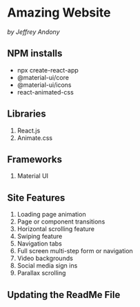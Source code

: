 # Amazing Website

_by Jeffrey Andony_

## NPM installs

- npx create-react-app
- @material-ui/core
- @material-ui/icons
- react-animated-css

## Libraries

1. React.js
2. Animate.css

## Frameworks

1. Material UI

## Site Features

1. Loading page animation
2. Page or component transitions
3. Horizontal scrolling feature
4. Swiping feature
5. Navigation tabs
6. Full screen multi-step form or navigation
7. Video backgrounds
8. Social media sign ins
9. Parallax scrolling

## Updating the ReadMe File
